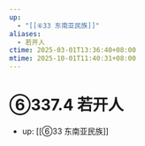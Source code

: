 ```yaml
---
up:
  - "[[⑥33 东南亚民族]]"
aliases:
  - 若开人
ctime: 2025-03-01T13:36:40+08:00
mtime: 2025-10-01T11:40:31+08:00
---
```


# ⑥337.4 若开人

- up: [[⑥33 东南亚民族]]
